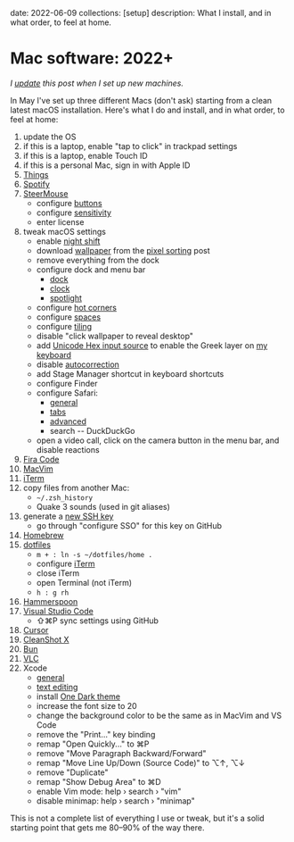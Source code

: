 date: 2022-06-09
collections: [setup]
description: What I install, and in what order, to feel at home.

Mac software: 2022+
===================

*I [update][] this post when I set up new machines.*

  [update]: https://github.com/narfdotpl/narf.pl/commits/master/content/posts/mac-software-2022.md

In May I've set up three different Macs (don't ask) starting from a clean
latest macOS installation. Here's what I do and install, and in what order,
to feel at home:

1. update the OS
1. if this is a laptop, enable "tap to click" in trackpad settings
1. if this is a laptop, enable Touch ID
1. if this is a personal Mac, sign in with Apple ID
1. [Things](https://culturedcode.com/things/)
1. [Spotify](https://www.spotify.com/us/download/mac/)
1. [SteerMouse](https://plentycom.jp/en/steermouse/download.php)
    - configure [buttons](steermouse/buttons.png)
    - configure [sensitivity](steermouse/sensitivity.png)
    - enter license
1. tweak macOS settings
    - enable [night shift](macos/night-shift.png)
    - download [wallpaper](/static/assets/pixel-sorting/wallpaper/flipped.jpg) from the [pixel sorting](/posts/pixel-sorting) post
    - remove everything from the dock
    - configure dock and menu bar
        - [dock](macos/dock.png)
        - [clock](macos/clock.png)
        - [spotlight](macos/spotlight.png)
    - configure [hot corners](macos/hot-corners.png)
    - configure [spaces](macos/spaces.png)
    - configure [tiling](macos/tiling.png)
    - disable "click wallpaper to reveal desktop"
    - add [Unicode Hex input source](macos/unicode.png) to enable the Greek layer on [my keyboard](https://github.com/narfdotpl/zmk-config)
    - disable [autocorrection](macos/keyboard.png)
    - add Stage Manager shortcut in keyboard shortcuts
    - configure Finder
    - configure Safari:
        - [general](safari/general.png)
        - [tabs](safari/tabs.png)
        - [advanced](safari/advanced.png)
        - search -- DuckDuckGo
    - open a video call, click on the camera button in the menu bar, and disable reactions
1. [Fira Code](https://github.com/tonsky/FiraCode/wiki/Installing)
1. [MacVim](https://macvim-dev.github.io/macvim/)
1. [iTerm](https://iterm2.com/)
1. copy files from another Mac:
    - `~/.zsh_history`
    - Quake 3 sounds (used in git aliases)
1. generate a [new SSH key](https://docs.github.com/en/authentication/connecting-to-github-with-ssh/generating-a-new-ssh-key-and-adding-it-to-the-ssh-agent)
    - go through "configure SSO" for this key on GitHub
1. [Homebrew](https://brew.sh)
1. [dotfiles](https://github.com/narfdotpl/dotfiles)
    - `m + : ln -s ~/dotfiles/home .`
    - configure [iTerm](iterm.png)
    - close iTerm
    - open Terminal (not iTerm)
    - `h : g rh`
1. [Hammerspoon](https://www.hammerspoon.org)
1. [Visual Studio Code](https://code.visualstudio.com)
    - ⇧⌘P sync settings using GitHub
1. [Cursor](https://www.cursor.com)
1. [CleanShot X](https://cleanshot.com)
1. [Bun](https://bun.sh)
1. [VLC](https://www.videolan.org/vlc/)
1. Xcode
    - [general](xcode/general.png)
    - [text editing](xcode/text-editing.png)
    - install [One Dark theme](https://github.com/bojan/xcode-one-dark)
    - increase the font size to 20
    - change the background color to be the same as in MacVim and VS Code
    - remove the "Print..." key binding
    - remap "Open Quickly..." to ⌘P
    - remove "Move Paragraph Backward/Forward"
    - remap "Move Line Up/Down (Source Code)" to ⌥↑, ⌥↓
    - remove "Duplicate"
    - remap "Show Debug Area" to ⌘D
    - enable Vim mode: help › search › "vim"
    - disable minimap: help › search › "minimap"

This is not a complete list of everything I use or tweak, but it's a solid
starting point that gets me 80–90% of the way there.

